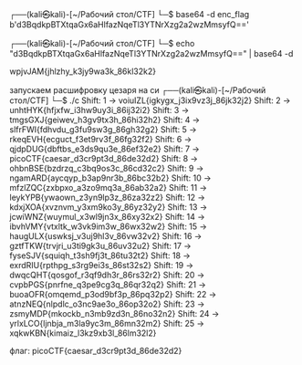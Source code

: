 ┌──(kali㉿kali)-[~/Рабочий стол/CTF]
└─$ base64 -d enc_flag
b'd3BqdkpBTXtqaGx6aHlfazNqeTl3YTNrXzg2a2wzMmsyfQ=='

┌──(kali㉿kali)-[~/Рабочий стол/CTF]
└─$ echo "d3BqdkpBTXtqaGx6aHlfazNqeTl3YTNrXzg2a2wzMmsyfQ==" | base64 -d

wpjvJAM{jhlzhy_k3jy9wa3k_86kl32k2}

запускаем расшифровку цезаря на си
┌──(kali㉿kali)-[~/Рабочий стол/CTF]
└─$ ./c
Shift: 1 -> voiuIZL{igkygx_j3ix9vz3j_86jk32j2}
Shift: 2 -> unhtHYK{hfjxfw_i3hw9uy3i_86ij32i2}
Shift: 3 -> tmgsGXJ{geiwev_h3gv9tx3h_86hi32h2}
Shift: 4 -> slfrFWI{fdhvdu_g3fu9sw3g_86gh32g2}
Shift: 5 -> rkeqEVH{ecguct_f3et9rv3f_86fg32f2}
Shift: 6 -> qjdpDUG{dbftbs_e3ds9qu3e_86ef32e2}
Shift: 7 -> picoCTF{caesar_d3cr9pt3d_86de32d2}
Shift: 8 -> ohbnBSE{bzdrzq_c3bq9os3c_86cd32c2}
Shift: 9 -> ngamARD{aycqyp_b3ap9nr3b_86bc32b2}
Shift: 10 -> mfzlZQC{zxbpxo_a3zo9mq3a_86ab32a2}
Shift: 11 -> leykYPB{ywaown_z3yn9lp3z_86za32z2}
Shift: 12 -> kdxjXOA{xvznvm_y3xm9ko3y_86yz32y2}
Shift: 13 -> jcwiWNZ{wuymul_x3wl9jn3x_86xy32x2}
Shift: 14 -> ibvhVMY{vtxltk_w3vk9im3w_86wx32w2}
Shift: 15 -> haugULX{uswksj_v3uj9hl3v_86vw32v2}
Shift: 16 -> gztfTKW{trvjri_u3ti9gk3u_86uv32u2}
Shift: 17 -> fyseSJV{squiqh_t3sh9fj3t_86tu32t2}
Shift: 18 -> exrdRIU{rpthpg_s3rg9ei3s_86st32s2}
Shift: 19 -> dwqcQHT{qosgof_r3qf9dh3r_86rs32r2}
Shift: 20 -> cvpbPGS{pnrfne_q3pe9cg3q_86qr32q2}
Shift: 21 -> buoaOFR{omqemd_p3od9bf3p_86pq32p2}
Shift: 22 -> atnzNEQ{nlpdlc_o3nc9ae3o_86op32o2}
Shift: 23 -> zsmyMDP{mkockb_n3mb9zd3n_86no32n2}
Shift: 24 -> yrlxLCO{ljnbja_m3la9yc3m_86mn32m2}
Shift: 25 -> xqkwKBN{kimaiz_l3kz9xb3l_86lm32l2}

флаг: picoCTF{caesar_d3cr9pt3d_86de32d2}
